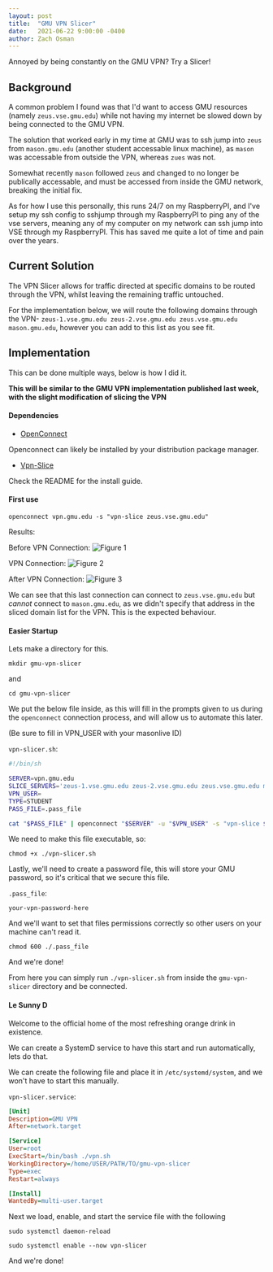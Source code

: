 ```yaml
---
layout: post
title:  "GMU VPN Slicer"
date:   2021-06-22 9:00:00 -0400
author: Zach Osman
---
```


Annoyed by being constantly on the GMU VPN? Try a Slicer!

## Background

A common problem I found was that I'd want to access GMU resources (namely `zeus.vse.gmu.edu`) while not having my internet be slowed down by being connected to the GMU VPN. 

The solution that worked early in my time at GMU was to ssh jump into `zeus` from `mason.gmu.edu` (another student accessable linux machine), as `mason` was accessable from outside the VPN, whereas `zues` was not. 

Somewhat recently `mason` followed `zeus` and changed to no longer be publically accessable, and must be accessed from inside the GMU network, breaking the initial fix. 

As for how I use this personally, this runs 24/7 on my RaspberryPI, and I've setup my ssh config to sshjump through my RaspberryPI to ping any of the vse servers, meaning any of my computer on my network can ssh jump into VSE through my RaspberryPI. This has saved me quite a lot of time and pain over the years.

## Current Solution

The VPN Slicer allows for traffic directed at specific domains to be routed through the VPN, whilst leaving the remaining traffic untouched. 

For the implementation below, we will route the following domains through the VPN- `zeus-1.vse.gmu.edu zeus-2.vse.gmu.edu zeus.vse.gmu.edu mason.gmu.edu`, however you can add to this list as you see fit.



## Implementation

This can be done multiple ways, below is how I did it.


**This will be similar to the GMU VPN implementation published last week, with the slight modification of slicing the VPN**

#### Dependencies
<!-- --protocol=anyconnect -->

* [OpenConnect](http://www.infradead.org/openconnect/)

Openconnect can likely be installed by your distribution package manager.

* [Vpn-Slice](https://github.com/dlenski/vpn-slice)

Check the README for the install guide. 

#### First use

`openconnect vpn.gmu.edu -s "vpn-slice zeus.vse.gmu.edu"`

Results:

Before VPN Connection:
![Figure 1]({{site.baseurl}}/assets/2021-05-21-gmu-vpn-slicer/fig1.png)

VPN Connection:
![Figure 2]({{site.baseurl}}/assets/2021-05-21-gmu-vpn-slicer/fig2.png)

After VPN Connection:
![Figure 3]({{site.baseurl}}/assets/2021-05-21-gmu-vpn-slicer/fig3.png)

We can see that this last connection can connect to `zeus.vse.gmu.edu` but _cannot_ connect to `mason.gmu.edu`, as we didn't specify that address in the sliced domain list for the VPN. This is the expected behaviour.


#### Easier Startup

Lets make a directory for this.

`mkdir gmu-vpn-slicer`

and

`cd gmu-vpn-slicer`

We put the below file inside, as this will fill in the prompts given to us during the `openconnect` connection process, and will allow us to automate this later.

(Be sure to fill in VPN_USER with your masonlive ID)

`vpn-slicer.sh`:
```bash
#!/bin/sh

SERVER=vpn.gmu.edu
SLICE_SERVERS='zeus-1.vse.gmu.edu zeus-2.vse.gmu.edu zeus.vse.gmu.edu mason.gmu.edu'
VPN_USER=
TYPE=STUDENT
PASS_FILE=.pass_file

cat "$PASS_FILE" | openconnect "$SERVER" -u "$VPN_USER" -s "vpn-slice $SLICE_SERVERS" -g "$TYPE" --passwd-on-stdin -v
```

We need to make this file executable, so:

`chmod +x ./vpn-slicer.sh`

Lastly, we'll need to create a password file, this will store your GMU password, so it's critical that we secure this file. 

`.pass_file`:
```
your-vpn-password-here
```

And we'll want to set that files permissions correctly so other users on your machine can't read it.

`chmod 600 ./.pass_file`

And we're done!

From here you can simply run `./vpn-slicer.sh` from inside the `gmu-vpn-slicer` directory and be connected.


#### Le Sunny D

Welcome to the official home of the most refreshing orange drink in existence.

We can create a SystemD service to have this start and run automatically, lets do that.


We can create the following file and place it in `/etc/systemd/system`, and we won't have to start this manually.

`vpn-slicer.service`: 
```ini
[Unit]
Description=GMU VPN
After=network.target

[Service]
User=root
ExecStart=/bin/bash ./vpn.sh
WorkingDirectory=/home/USER/PATH/TO/gmu-vpn-slicer
Type=exec
Restart=always

[Install]
WantedBy=multi-user.target
```

Next we load, enable, and start the service file with the following

`sudo systemctl daemon-reload`

`sudo systemctl enable --now vpn-slicer`


And we're done!
